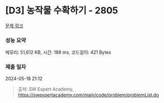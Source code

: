 # [D3] 농작물 수확하기 - 2805 

[문제 링크](https://swexpertacademy.com/main/code/problem/problemDetail.do?contestProbId=AV7GLXqKAWYDFAXB) 

### 성능 요약

메모리: 51,612 KB, 시간: 188 ms, 코드길이: 421 Bytes

### 제출 일자

2024-05-18 21:12



> 출처: SW Expert Academy, https://swexpertacademy.com/main/code/problem/problemList.do